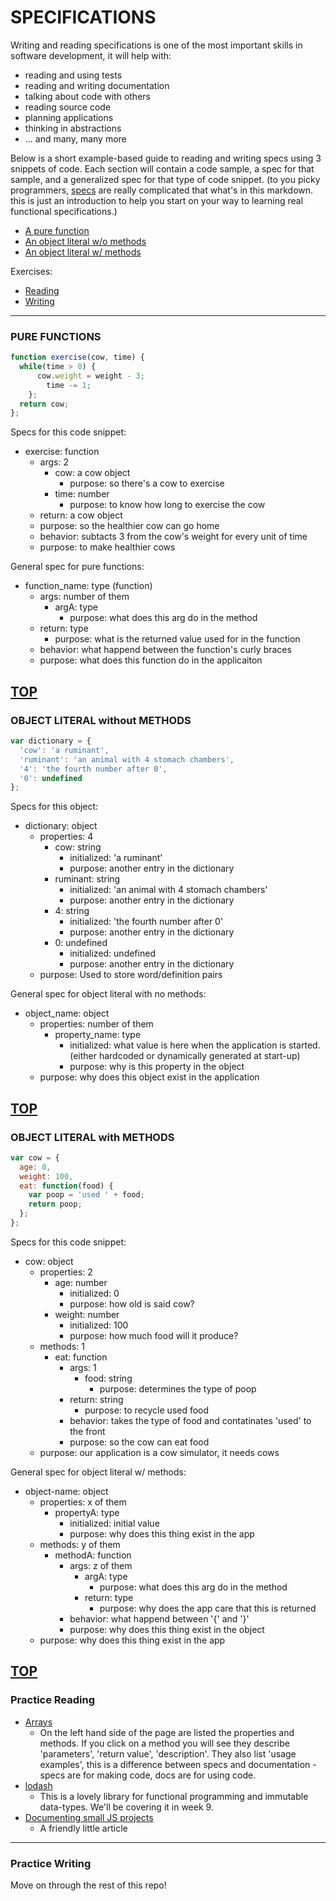 # SPECIFICATIONS
Writing and reading specifications is one of the most important skills in software development, it will help with:
* reading and using tests
* reading and writing documentation
* talking about code with others
* reading source code
* planning applications
* thinking in abstractions
* ... and many, many more 


Below is a short example-based guide to reading and writing specs using 3 snippets of code. Each section will contain a code sample, a spec for that sample, and a generalized spec for that type of code snippet. (to you picky programmers, [specs](http://searchsoftwarequality.techtarget.com/definition/functional-specification) are really complicated that what's in this markdown.  this is just an introduction to help you start on your way to learning real functional specifications.)
* [A pure function](#pure-functions)
* [An object literal w/o methods](#object-literals-without-methods)
* [An object literal w/ methods](#object-literals-with-methods)


Exercises:
* [Reading](#practice-reading)
* [Writing](#practice-writing)
___
### PURE FUNCTIONS

```javascript
function exercise(cow, time) {
  while(time > 0) {
      cow.weight = weight - 3;
        time -= 1;
    };
  return cow;
};
```
Specs for this code snippet:
* exercise: function
    * args: 2
       * cow: a cow object
          * purpose: so there's a cow to exercise
       * time: number
         * purpose: to know how long to exercise the cow
    * return: a cow object
    * purpose: so the healthier cow can go home
  * behavior: subtacts 3 from the cow's weight for every unit of time
  * purpose: to make healthier cows
 
General spec for pure functions:
* function_name:  type (function)
  * args:  number of them
    * argA:  type
      * purpose:  what does this arg do in the method
  * return:  type
    * purpose:  what is the returned value used for in the function
  * behavior:  what happend between the function's curly braces
  * purpose:  what does this function do in the applicaiton


[TOP](#specifications)
---
### OBJECT LITERAL without METHODS
```javascript
var dictionary = {
  'cow': 'a ruminant',
  'ruminant': 'an animal with 4 stomach chambers',
  '4': 'the fourth number after 0',
  '0': undefined
};
```
Specs for this object:
* dictionary: object
  * properties: 4
    * cow: string
      * initialized: 'a ruminant'
      * purpose: another entry in the dictionary
    * ruminant: string
      * initialized: 'an animal with 4 stomach chambers'
      * purpose: another entry in the dictionary
    * 4: string
      * initialized: 'the fourth number after 0'
      * purpose: another entry in the dictionary
    * 0: undefined
      * initialized: undefined
      * purpose: another entry in the dictionary
  * purpose: Used to store word/definition pairs
  
General spec for object literal with no methods: 
* object_name: object
  * properties: number of them
    * property_name: type 
      * initialized: what value is here when the application is started. (either hardcoded or dynamically generated at start-up)
      * purpose: why is this property in the object
  * purpose: why does this object exist in the application



[TOP](#specifications)
-----------
### OBJECT LITERAL with METHODS
```javascript
var cow = {
  age: 0,
  weight: 100,
  eat: function(food) {
    var poop = 'used ' + food;
    return poop;
  };
};
```
Specs for this code snippet:
* cow: object
  * properties: 2
    * age: number
      * initialized: 0
      * purpose:  how old is said cow?
    * weight: number
      * initialized: 100
      * purpose: how much food will it produce?
  * methods: 1
    * eat: function
      * args: 1
        * food: string
          * purpose: determines the type of poop
      * return: string
        * purpose: to recycle used food
      * behavior: takes the type of food and contatinates 'used' to the front
      * purpose: so the cow can eat food
  * purpose: our application is a cow simulator, it needs cows

General spec for object literal w/ methods:
* object-name:  object
  * properties:  x of them
    * propertyA:  type
      * initialized:  initial value
      * purpose:  why does this thing exist in the app
  * methods:  y of them
    * methodA:  function
      * args:  z of them
        * argA:  type
          * purpose:  what does this arg do in the method
        * return:  type
          * purpose:  why does the app care that this is returned
      * behavior:  what happend between '{' and '}'
      * purpose:  why does this thing exist in the object
  * purpose:  why does this thing exist in the app
 

[TOP](#specifications)
---
### Practice Reading
* [Arrays](https://developer.mozilla.org/en-US/docs/Web/JavaScript/Reference/Global_Objects/Array)  
  * On the left hand side of the page are listed the properties and methods.  If you click on a method you will see they describe 'parameters', 'return value', 'description'.  They also list 'usage examples', this is a difference between specs and documentation - specs are for making code, docs are for using code.
* [lodash](https://lodash.com/docs/)  
  * This is a lovely library for functional programming and immutable data-types.  We'll be covering it in week 9.
* [Documenting small JS projects](https://www.quora.com/What-makes-good-documentation-for-a-small-JavaScript-project)
  * A friendly little article

---

### Practice Writing

Move on through the rest of this repo!
 





  
